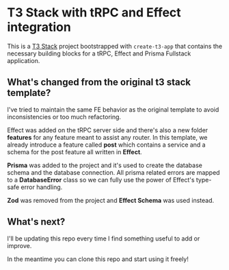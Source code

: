 # T3 Stack with tRPC and Effect integration

This is a [T3 Stack](https://create.t3.gg/) project bootstrapped with `create-t3-app` that contains the necessary building blocks for a tRPC, Effect and Prisma Fullstack application.

## What's changed from the original t3 stack template?

I've tried to maintain the same FE behavior as the original template to avoid inconsistencies or too much refactoring.

Effect was added on the tRPC server side and there's also a new folder **features** for any feature meant to assist any router. In this template, we already introduce a feature called **post** which contains a service and a schema for the post feature all written in **Effect**.

**Prisma** was added to the project and it's used to create the database schema and the database connection. All prisma related errors are mapped to a **DatabaseError** class so we can fully use the power of Effect's type-safe error handling.

**Zod** was removed from the project and **Effect Schema** was used instead.

## What's next?

I'll be updating this repo every time I find something useful to add or improve.

In the meantime you can clone this repo and start using it freely!
